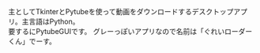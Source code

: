 主としてTkinterとPytubeを使って動画をダウンロードするデスクトップアプリ。主言語はPython。<br>
要するにPytubeGUIです。
グレーっぽいアプリなので名前は「ぐれいローダーくん」でーす。
